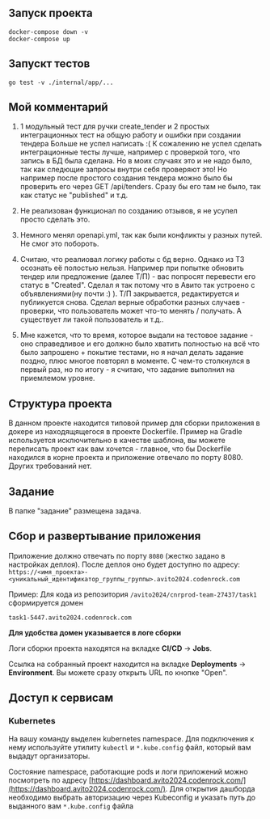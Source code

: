 ## Запуск проекта

```
docker-compose down -v
docker-compose up
```

## Запускт тестов

```
go test -v ./internal/app/...
```


## Мой комментарий

1. 1 модульный тест для ручки create_tender и 2 простых интеграционных тест на общую работу и ошибки при создании тендера
   Больше не успел написать :(
   К сожалению не успел сделать интеграционные тесты лучше, например с проверкой того, что запись в БД была сделана. Но в моих случаях это и не надо было, так как следющие запросы внутри себя проверяют это! Но например после простого создания тендера можно было бы проверить его через GET /api/tenders. Сразу бы его там не было, так как статус не "published" и т.д.

2. Не реализован функционал по созданию отзывов, я не усупел просто сделать это.

3. Немного менял openapi.yml, так как были конфликты у разных путей. Не смог это побороть.

4. Считаю, что реалиовал логику работы с бд верно. Однако из ТЗ осознать её полостью нельзя. Например при попытке обновить тендер или предложение (далее Т/П) - вас попросят перевести его статус в "Created". Сделал я так потому что в Авито так устроено с объявлениями(ну почти :) ). Т/П закрывается, редактируется и публикуется снова. Сделал верные обработки разных случаев - проверки, что пользователь может что-то менять / получать. А существует ли такой пользователь и т.д.. 

5. Мне кажется, что то время, которое выдали на тестовое задание - оно справедливое и его должно было хватить полностью на всё что было запрошено + покытие тестами, но я начал делать задание поздно, плюс многое повторял в моменте. С чем-то столкнулся в первый раз, но по итогу - я считаю, что задание выполнил на приемлемом уровне.

## Структура проекта
В данном проекте находится типовой пример для сборки приложения в докере из находящящегося в проекте Dockerfile. Пример на Gradle используется исключительно в качестве шаблона, вы можете переписать проект как вам хочется - главное, что бы Dockerfile находился в корне проекта и приложение отвечало по порту 8080. Других требований нет.

## Задание
В папке "задание" размещена задача.

## Сбор и развертывание приложения
Приложение должно отвечать по порту `8080` (жестко задано в настройках деплоя). После деплоя оно будет доступно по адресу: `https://<имя_проекта>-<уникальный_идентификатор_группы_группы>.avito2024.codenrock.com`

Пример: Для кода из репозитория `/avito2024/cnrprod-team-27437/task1` сформируется домен

```
task1-5447.avito2024.codenrock.com
```

**Для удобства домен указывается в логе сборки**

Логи сборки проекта находятся на вкладке **CI/CD** -> **Jobs**.

Ссылка на собранный проект находится на вкладке **Deployments** -> **Environment**. Вы можете сразу открыть URL по кнопке "Open".

## Доступ к сервисам

### Kubernetes
На вашу команду выделен kubernetes namespace. Для подключения к нему используйте утилиту `kubectl` и `*.kube.config` файл, который вам выдадут организаторы.

Состояние namespace, работающие pods и логи приложений можно посмотреть по адресу [https://dashboard.avito2024.codenrock.com/](https://dashboard.avito2024.codenrock.com/). Для открытия дашборда необходимо выбрать авторизацию через Kubeconfig и указать путь до выданного вам `*.kube.config` файла



